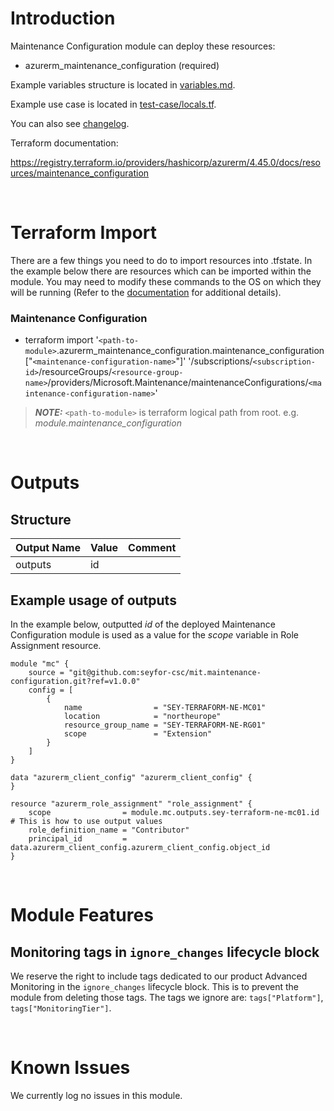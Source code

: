 # Introduction
Maintenance Configuration module can deploy these resources:
* azurerm_maintenance_configuration (required)

Example variables structure is located in [variables.md](variables.md).

Example use case is located in [test-case/locals.tf](test-case/locals.tf).

You can also see [changelog](changelog.md).

Terraform documentation:

https://registry.terraform.io/providers/hashicorp/azurerm/4.45.0/docs/resources/maintenance_configuration

&nbsp;

# Terraform Import
There are a few things you need to do to import resources into .tfstate. In the example below there are resources which can be imported within the module. You may need to modify these commands to the OS on which they will be running (Refer to the [documentation](https://developer.hashicorp.com/terraform/cli/commands/import#example-import-into-resource-configured-with-for_each) for additional details).
### Maintenance Configuration
* terraform import '`<path-to-module>`.azurerm_maintenance_configuration.maintenance_configuration["`<maintenance-configuration-name>`"]' '/subscriptions/`<subscription-id>`/resourceGroups/`<resource-group-name>`/providers/Microsoft.Maintenance/maintenanceConfigurations/`<maintenance-configuration-name>`'

 > **_NOTE:_** `<path-to-module>` is terraform logical path from root. e.g. _module.maintenance\_configuration_

&nbsp;

# Outputs
## Structure

| Output Name | Value | Comment |
| ----------- | ----- | ------- |
| outputs     | id    |         |

## Example usage of outputs
In the example below, outputted _id_ of the deployed Maintenance Configuration module is used as a value for the _scope_ variable in Role Assignment resource.
```
module "mc" {
    source = "git@github.com:seyfor-csc/mit.maintenance-configuration.git?ref=v1.0.0"
    config = [
        {
            name                = "SEY-TERRAFORM-NE-MC01"
            location            = "northeurope"
            resource_group_name = "SEY-TERRAFORM-NE-RG01"
            scope               = "Extension"
        }
    ]
}

data "azurerm_client_config" "azurerm_client_config" {
}

resource "azurerm_role_assignment" "role_assignment" {
    scope                = module.mc.outputs.sey-terraform-ne-mc01.id # This is how to use output values
    role_definition_name = "Contributor"
    principal_id         = data.azurerm_client_config.azurerm_client_config.object_id
}
```

&nbsp;

# Module Features
## Monitoring tags in `ignore_changes` lifecycle block
We reserve the right to include tags dedicated to our product Advanced Monitoring in the `ignore_changes` lifecycle block. This is to prevent the module from deleting those tags. The tags we ignore are: `tags["Platform"]`, `tags["MonitoringTier"]`.

&nbsp;

# Known Issues
We currently log no issues in this module.
